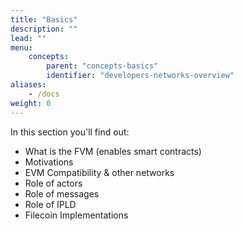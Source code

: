 ```yaml
---
title: "Basics"
description: ""
lead: ""
menu:
    concepts:
        parent: "concepts-basics"
        identifier: "developers-networks-overview"
aliases:
    - /docs
weight: 0
---
```


In this section you'll find out:

- What is the FVM (enables smart contracts)
- Motivations
- EVM Compatibility & other networks
- Role of actors
- Role of messages
- Role of IPLD
- Filecoin Implementations
